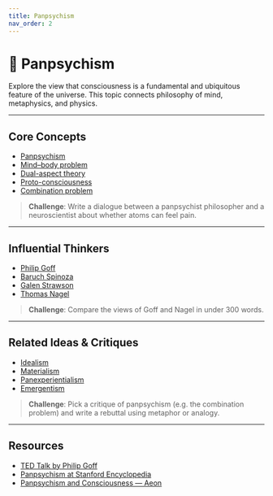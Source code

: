 ```yaml
---
title: Panpsychism
nav_order: 2
---
```


# 🧠 Panpsychism

Explore the view that consciousness is a fundamental and ubiquitous feature of the universe. This topic connects philosophy of mind, metaphysics, and physics.

---

## Core Concepts

- [Panpsychism](https://en.wikipedia.org/wiki/Panpsychism)
- [Mind–body problem](https://en.wikipedia.org/wiki/Mind%E2%80%93body_problem)
- [Dual-aspect theory](https://en.wikipedia.org/wiki/Dual_aspect_theory)
- [Proto-consciousness](https://en.wikipedia.org/wiki/Proto-consciousness)
- [Combination problem](https://en.wikipedia.org/wiki/Combination_problem_(philosophy))

> **Challenge**: Write a dialogue between a panpsychist philosopher and a neuroscientist about whether atoms can feel pain.

---

## Influential Thinkers

- [Philip Goff](https://en.wikipedia.org/wiki/Philip_Goff_(philosopher))
- [Baruch Spinoza](https://en.wikipedia.org/wiki/Baruch_Spinoza)
- [Galen Strawson](https://en.wikipedia.org/wiki/Galen_Strawson)
- [Thomas Nagel](https://en.wikipedia.org/wiki/Thomas_Nagel)

> **Challenge**: Compare the views of Goff and Nagel in under 300 words.

---

## Related Ideas & Critiques

- [Idealism](https://en.wikipedia.org/wiki/Idealism)
- [Materialism](https://en.wikipedia.org/wiki/Materialism)
- [Panexperientialism](https://en.wikipedia.org/wiki/Panexperientialism)
- [Emergentism](https://en.wikipedia.org/wiki/Emergent_materialism)

> **Challenge**: Pick a critique of panpsychism (e.g. the combination problem) and write a rebuttal using metaphor or analogy.

---

## Resources

- [TED Talk by Philip Goff](https://www.youtube.com/watch?v=4BY1KQEBG7Y)
- [Panpsychism at Stanford Encyclopedia](https://plato.stanford.edu/entries/panpsychism/)
- [Panpsychism and Consciousness — Aeon](https://aeon.co/essays/is-matter-conscious-why-the-idea-isnt-as-crazy-as-it-sounds)
